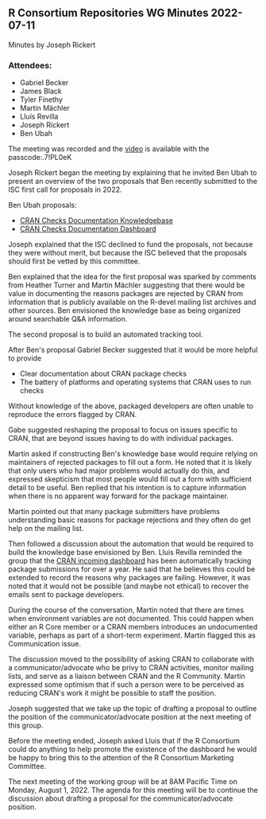 ## R Consortium Repositories WG  Minutes 2022-07-11

Minutes by Joseph Rickert

### Attendees:
* Gabriel Becker
* James Black
* Tyler Finethy
* Martin Mächler
* Lluís Revilla
* Joseph Rickert
* Ben Ubah

The meeting was recorded and the [video](https://rstudio.zoom.us/rec/share/EuKeXNZqb4SIubFHHav_I45TL5S6npBkF1mBqY2dkRNKBTegdLm6XTRVe1ZzySY.R7u4M9EOJELzSir5) is available with the passcode:.7!PL0eK

Joseph Rickert began the meeting by explaining that he invited Ben Ubah to present an overview of the two proposals that Ben recently submitted to the ISC first call for proposals in 2022.

Ben Ubah proposals:

* [CRAN Checks Documentation Knowledgebase](https://docs.google.com/document/d/1RqEWCV4-ULfjHKmIhivnEB-8Z0WLHv8ffJu1VHcw6ac/edit?usp=sharing)
* [CRAN Checks Documentation Dashboard](https://docs.google.com/document/d/1IZWd2KYBzAaYkn-SHuonrrBJFw-C6Obrirji12-_hJw/edit?usp=sharing)

Joseph explained that the ISC declined to fund the proposals, not because they were without merit, but because the ISC believed that the proposals should first be vetted by this committee. 

Ben explained that the idea for the first proposal was sparked by comments from Heather Turner and Martin Mächler suggesting that there would be value in documenting the reasons packages are rejected by CRAN from information that is publicly available on the R-devel mailing list archives and other sources.  Ben envisioned the knowledge base as being organized around searchable Q&A information.

The second proposal is to build an automated tracking tool.

After Ben's proposal Gabriel Becker suggested that it would be more helpful to provide 

* Clear documentation about CRAN package checks
* The battery of platforms and operating systems that CRAN uses to run checks

Without knowledge of the above, packaged developers are often unable to reproduce the errors flagged by CRAN. 

Gabe suggested reshaping the proposal to focus on issues specific to CRAN, that are beyond issues having to do with individual packages.

Martin asked if constructing Ben's knowledge base would require relying on maintainers of rejected packages to fill out a form. He noted that it is likely that only users who had major problems would actually do this, and expressed skepticism that most people would fill out a form with sufficient detail to be useful. Ben replied that his intention is to capture information when there is no apparent way forward for the package maintainer. 

Martin pointed out that many package submitters have problems understanding basic reasons for package rejections and they often do get help on the mailing list.

Then followed a discussion about the automation that would be required to build the knowledge base envisioned by Ben. Lluis Revilla reminded the group that the [CRAN incoming dashboard](https://r-hub.github.io/cransays/articles/dashboard.html) has been automatically tracking package submissions for over a year. He said that he believes this could be extended to record the reasons why packages are failing. However, it was noted that it would not be possible (and maybe not ethical) to recover the emails sent to package developers.

During the course of the conversation, Martin noted that there are times when environment variables are not documented. This could happen when either an R Core member or a CRAN members introduces an undocumented variable, perhaps as part of a short-term experiment. Martin flagged this as Communication issue. 

The discussion moved to the possibility of asking CRAN to collaborate with a communicator/advocate who be privy to CRAN activities, monitor mailing lists, and serve as a liaison between CRAN and the R Community. Martin  expressed some optimism that if such a person were to be perceived as reducing CRAN's work it might be possible to staff the position.

Joseph suggested that we take up the topic of drafting a proposal to outline the position of the communicator/advocate position at the next meeting of this group.

Before the meeting ended, Joseph asked Lluis that if the R Consortium could do anything to help promote the existence of the dashboard he would be happy to bring this to the attention of the R Consortium Marketing Committee.


The next meeting of the working group will be at 8AM Pacific Time on Monday, August 1, 2022. The agenda for this meeting will be to continue the discussion about drafting a proposal for the communicator/advocate position.


